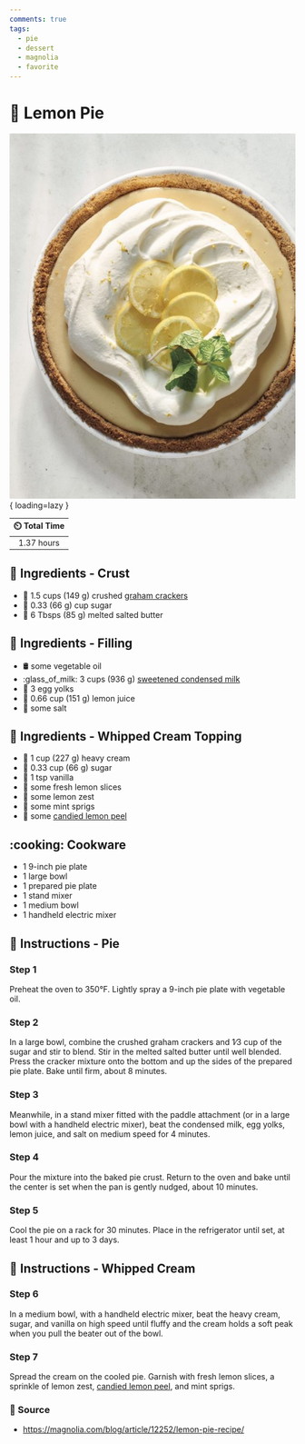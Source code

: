 ```yaml
---
comments: true
tags:
  - pie
  - dessert
  - magnolia
  - favorite
---
```

# :pie: Lemon Pie

![Lemon Pie](../../assets/images/lemon-pie.jpg){ loading=lazy }

| :timer_clock: Total Time |
|:-----------------------: |
| 1.37 hours |

## :salt: Ingredients - Crust

- :cookie: 1.5 cups (149 g) crushed [graham crackers][1]
- :candy: 0.33 (66 g) cup sugar
- :butter: 6 Tbsps (85 g) melted salted butter

## :salt: Ingredients - Filling

- :oil_drum: some vegetable oil
- :glass_of_milk: 3 cups (936 g) [sweetened condensed milk][2]
- :egg: 3 egg yolks
- :lemon: 0.66 cup (151 g) lemon juice
- :salt: some salt

## :salt: Ingredients - Whipped Cream Topping

- :icecream: 1 cup (227 g) heavy cream
- :candy: 0.33 cup (66 g) sugar
- :icecream: 1 tsp vanilla
- :lemon: some fresh lemon slices
- :lemon: some lemon zest
- :herb: some mint sprigs
- :lemon: some [candied lemon peel][3]

## :cooking: Cookware

- 1 9-inch pie plate
- 1 large bowl
- 1 prepared pie plate
- 1 stand mixer
- 1 medium bowl
- 1 handheld electric mixer

## :pencil: Instructions - Pie

### Step 1

Preheat the oven to 350°F. Lightly spray a 9-inch pie plate with vegetable oil.

### Step 2

In a large bowl, combine the crushed graham crackers and 1∕3 cup of the sugar and stir to blend. Stir in the melted
salted butter until well blended. Press the cracker mixture onto the bottom and up the sides of the prepared pie
plate. Bake until firm, about 8 minutes.

### Step 3

Meanwhile, in a stand mixer fitted with the paddle attachment (or in a large bowl with a handheld electric mixer), beat
the condensed milk, egg yolks, lemon juice, and salt on medium speed for 4 minutes.

### Step 4

Pour the mixture into the baked pie crust. Return to the oven and bake until the center is set when the pan is gently
nudged, about 10 minutes.

### Step 5

Cool the pie on a rack for 30 minutes. Place in the refrigerator until set, at least 1 hour and up to 3 days.

## :pencil: Instructions - Whipped Cream

### Step 6

In a medium bowl, with a handheld electric mixer, beat the heavy cream, sugar, and vanilla on high speed until fluffy
and the cream holds a soft peak when you pull the beater out of the bowl.

### Step 7

Spread the cream on the cooled pie. Garnish with fresh lemon slices, a sprinkle of lemon zest,
[candied lemon peel][3], and mint sprigs.

### :link: Source

- <https://magnolia.com/blog/article/12252/lemon-pie-recipe/>

[1]: <../../ingredients/graham-crackers.md>
[2]: <../../ingredients/sweetened-condensed-milk.md>
[3]: <../../ingredients/candied-orange-peel.md>

